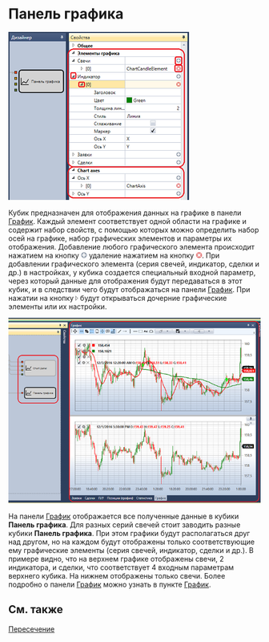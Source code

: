 # Панель графика

![Designer Panel graphics 00](../images/Designer_Panel_graphics_00.png)

Кубик предназначен для отображения данных на графике в панели [График](Designer_Chart.md). Каждый элемент соответствует одной области на графике и содержит набор свойств, с помощью которых можно определить набор осей на графике, набор графических элементов и параметры их отображения. Добавление любого графического элемента происходит нажатием на кнопку ![Designer Panel graphics 01](../images/Designer_Panel_graphics_01.png) удаление нажатием на кнопку ![Designer Panel graphics 02](../images/Designer_Panel_graphics_02.png). При добавлении графического элемента (серия свечей, индикатор, сделки и др.) в настройках, у кубика создается специальный входной параметр, через который данные для отображения будут передаваться в этот кубик, и в следствии чего будут отображаться на панели [График](Designer_Chart.md). При нажатии на кнопку ![Designer Panel graphics 03](../images/Designer_Panel_graphics_03.png) будут открываться дочерние графические элементы или их настройки.

![Designer Panel graphics 04](../images/Designer_Panel_graphics_04.png)

На панели [График](Designer_Chart.md) отображается все полученные данные в кубики **Панель графика**. Для разных серий свечей стоит заводить разные кубики **Панель графика**. При этом графики будут располагаться друг над другом, но на каждом будут отображены только соответствующие ему графические элементы (серия свечей, индикатор, сделки и др.). В примере видно, что на верхнем графике отображены свечи, 2 индикатора, и сделки, что соответствует 4 входным параметрам верхнего кубика. На нижнем отображены только свечи. Более подробно о панели [График](Designer_Chart.md) можно узнать в пункте [График](Designer_Chart.md).

## См. также

[Пересечение](Designer_Crossing.md)
